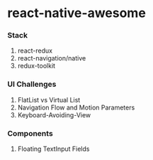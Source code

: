 # react-native-awesome

### Stack
1. react-redux
2. react-navigation/native
3. redux-toolkit

### UI Challenges
1. FlatList vs Virtual List 
2. Navigation Flow and Motion Parameters
3. Keyboard-Avoiding-View

### Components
1. Floating TextInput Fields
